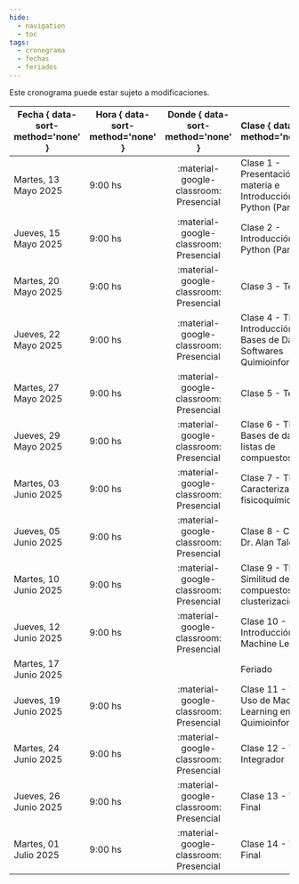 ```yaml
---
hide: 
  - navigation
  - toc
tags:
  - cronograma
  - fechas
  - feriados
---
```


Este cronograma puede estar sujeto a modificaciones.

| Fecha  { data-sort-method='none' }     | Hora  { data-sort-method='none' }   | Donde  { data-sort-method='none' }                                 | Clase  { data-sort-method='none' }      | Docente { data-sort-method='none' } | 
| ----------- | -------- | :-------------------------------------: | :-----------  | :------ |
| Martes, 13 Mayo 2025 | 9:00 hs |	:material-google-classroom: Presencial | Clase 1 - Presentación de la materia e Introducción a Python (Parte 1)  | F. Agüero/J. Glavina |
| Jueves, 15 Mayo 2025 | 9:00 hs |	:material-google-classroom: Presencial | Clase 2 - Introducción a Python (Parte 2) | J. Glavina |
| Martes, 20 Mayo 2025 | 9:00 hs |	:material-google-classroom: Presencial | Clase 3 - Teórica 1 | F. Agüero |
| Jueves, 22 Mayo 2025 | 9:00 hs |	:material-google-classroom: Presencial | Clase 4 - TP1. Introducción a Bases de Datos y Softwares Quimioinformáticos | M. Didier Garnham |
| Martes, 27 Mayo 2025 | 9:00 hs |	:material-google-classroom: Presencial | Clase 5 - Teórica 2 | F. Agüero |
| Jueves, 29 Mayo 2025 | 9:00 hs |	:material-google-classroom: Presencial | Clase 6 - TP2. Bases de datos y listas de compuestos | M. Didier Garnham |
| Martes, 03 Junio 2025 | 9:00 hs |	:material-google-classroom: Presencial | Clase 7 - TP3. Caracterización fisicoquímica | M. Didier Garnham |
| Jueves, 05 Junio 2025 | 9:00 hs |	:material-google-classroom: Presencial | Clase 8 - Charla Dr. Alan Talevi |  |
| Martes, 10 Junio 2025 | 9:00 hs |	:material-google-classroom: Presencial | Clase 9 - TP4. Similitud de compuestos y clusterización | M. Didier Garnham |
| Jueves, 12 Junio 2025 | 9:00 hs |	:material-google-classroom: Presencial | Clase 10 - Introducción a Machine Learning | J. Glavina |
| Martes, 17 Junio 2025 |  |  | Feriado |  |
| Jueves, 19 Junio 2025 | 9:00 hs |	:material-google-classroom: Presencial | Clase 11 - TP5. Uso de Machine Learning en Quimioinformática |  J. Glavina|
| Martes, 24 Junio 2025 | 9:00 hs |	:material-google-classroom: Presencial | Clase 12 - Trabajo Integrador | F. Agüero |
| Jueves, 26 Junio 2025 | 9:00 hs |	:material-google-classroom: Presencial | Clase 13 - Trabajo Final | F. Agüero |
| Martes, 01 Julio 2025 | 9:00 hs |	:material-google-classroom: Presencial | Clase 14 - Trabajo Final | F. Agüero |